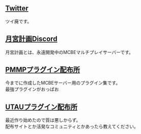 ## [Twitter](https://twitter.com/deceitya)
ツイ廃です。

## [月宮計画Discord](https://discord.gg/c3XCeE9)
月宮計画とは、永遠開発中のMCBEマルチプレイサーバーです。

## [PMMPプラグイン配布所](/PMMP.md)
今までに作成したMCBEサーバー用のプラグイン集です。  
最強プラグインがおっぱお

## [UTAUプラグイン配布所](/UTAU.md)
最近作り始めたので質は悪しからず。  
配布サイトとか活発なコミュニティとかあったら教えてください。

